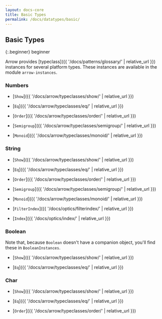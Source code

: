 ```yaml
---
layout: docs-core
title: Basic Types
permalink: /docs/datatypes/basic/
---
```


## Basic Types

{:.beginner}
beginner

Arrow provides [typeclass]({{ '/docs/patterns/glossary/' | relative_url }}) instances for several platform types.
These instances are available in the module `arrow-instances`.

### Numbers

- [`Show`]({{ '/docs/arrow/typeclasses/show/' | relative_url }})

- [`Eq`]({{ '/docs/arrow/typeclasses/eq/' | relative_url }})

- [`Order`]({{ '/docs/arrow/typeclasses/order/' | relative_url }})

- [`Semigroup`]({{ '/docs/arrow/typeclasses/semigroup/' | relative_url }})

- [`Monoid`]({{ '/docs/arrow/typeclasses/monoid/' | relative_url }})

### String

- [`Show`]({{ '/docs/arrow/typeclasses/show/' | relative_url }})

- [`Eq`]({{ '/docs/arrow/typeclasses/eq/' | relative_url }})

- [`Order`]({{ '/docs/arrow/typeclasses/order/' | relative_url }})

- [`Semigroup`]({{ '/docs/arrow/typeclasses/semigroup/' | relative_url }})

- [`Monoid`]({{ '/docs/arrow/typeclasses/monoid/' | relative_url }})

- [`FilterIndex`]({{ '/docs/optics/filterindex/' | relative_url }})

- [`Index`]({{ '/docs/optics/index/' | relative_url }})

### Boolean

Note that, because `Boolean` doesn't have a companion object, you'll find these in `BooleanInstances`.

- [`Show`]({{ '/docs/arrow/typeclasses/show/' | relative_url }})

- [`Eq`]({{ '/docs/arrow/typeclasses/eq/' | relative_url }})

### Char

- [`Show`]({{ '/docs/arrow/typeclasses/show/' | relative_url }})

- [`Eq`]({{ '/docs/arrow/typeclasses/eq/' | relative_url }})

- [`Order`]({{ '/docs/arrow/typeclasses/order/' | relative_url }})
